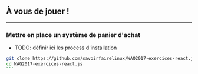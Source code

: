 ## À vous de jouer !

---

### Mettre en place un système de panier d'achat

* TODO: définir ici les process d'installation

````sh
git clone https://github.com/savoirfairelinux/WAQ2017-exercices-react.js.git
cd WAQ2017-exercices-react.js
```
